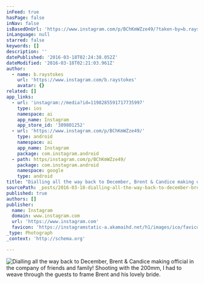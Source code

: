 ```yaml
---
inFeed: true
hasPage: false
inNav: false
isBasedOnUrl: 'https://www.instagram.com/p/BChKmWZze49/?taken-by=b.raystokes'
inLanguage: null
starred: false
keywords: []
description: ''
datePublished: '2016-03-18T02:24:38.052Z'
dateModified: '2016-03-18T02:21:03.961Z'
author:
  - name: b.raystokes
    url: 'https://www.instagram.com/b.raystokes'
    avatar: {}
related: []
app_links:
  - url: 'instagram://media?id=1198285591717735997'
    type: ios
    namespace: ai
    app_name: Instagram
    app_store_id: '389801252'
  - url: 'https://www.instagram.com/p/BChKmWZze49/'
    type: android
    namespace: ai
    app_name: Instagram
    package: com.instagram.android
  - path: https/instagram.com/p/BChKmWZze49/
    package: com.instagram.android
    namespace: google
    type: android
title: "Dialling all the way back to December, Brent & Candice making official in the company of friends and family! Shooting with the 200mm, I had to weave through the guests to frame Brent and his lovely bride, and it came out a treat! ❤️ this shot of them \uD83D\uDE0A. P.S. You'll have to wait a little while for some more panos."
sourcePath: _posts/2016-03-18-dialling-all-the-way-back-to-december-brent-and-candice-makin.md
published: true
authors: []
publisher:
  name: Instagram
  domain: www.instagram.com
  url: 'https://www.instagram.com'
  favicon: 'https://instagramstatic-a.akamaihd.net/h1/images/ico/favicon.ico/7cdab0872b15.ico'
_type: Photograph
_context: 'http://schema.org'

---
```

![Dialling all the way back to December, Brent & Candice making official in the company of friends and family! Shooting with the 200mm, I had to weave through the guests to frame Brent and his lovely bride.](https://s3-us-west-2.amazonaws.com/the-grid-img/p/98e7ca932e86584a3d17f06abe77d35ff9a1c1c0.jpg)